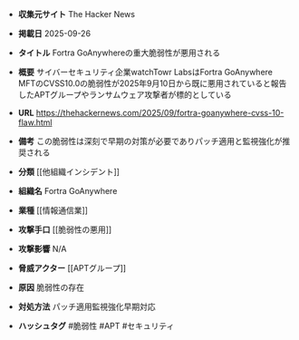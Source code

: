 - **収集元サイト**
The Hacker News

- **掲載日**
2025-09-26

- **タイトル**
Fortra GoAnywhereの重大脆弱性が悪用される

- **概要**
サイバーセキュリティ企業watchTowr LabsはFortra GoAnywhere MFTのCVSS10.0の脆弱性が2025年9月10日から既に悪用されていると報告したAPTグループやランサムウェア攻撃者が標的としている

- **URL**
https://thehackernews.com/2025/09/fortra-goanywhere-cvss-10-flaw.html

- **備考**
この脆弱性は深刻で早期の対策が必要でありパッチ適用と監視強化が推奨される

- **分類**
[[他組織インシデント]]

- **組織名**
Fortra GoAnywhere

- **業種**
[[情報通信業]]

- **攻撃手口**
[[脆弱性の悪用]]

- **攻撃影響**
N/A

- **脅威アクター**
[[APTグループ]]

- **原因**
脆弱性の存在

- **対処方法**
パッチ適用監視強化早期対応

- **ハッシュタグ**
#脆弱性 #APT #セキュリティ
